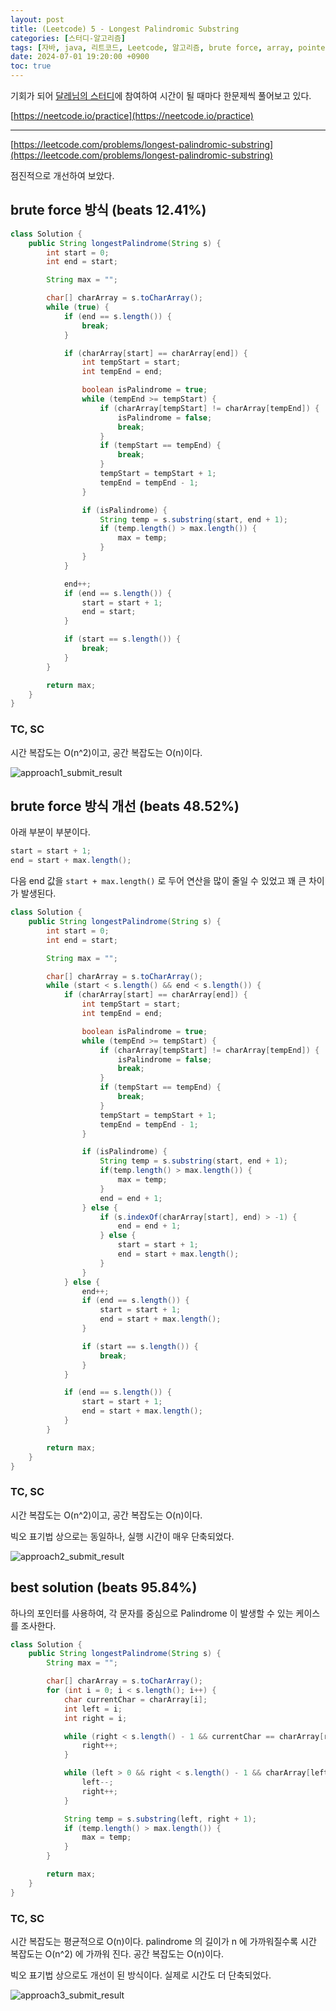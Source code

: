 ```yaml
---
layout: post
title: (Leetcode) 5 - Longest Palindromic Substring
categories: [스터디-알고리즘]
tags: [자바, java, 리트코드, Leetcode, 알고리즘, brute force, array, pointer]
date: 2024-07-01 19:20:00 +0900
toc: true
---
```


기회가 되어 [달레님의 스터디](https://github.com/DaleStudy/leetcode-study)에 참여하여 시간이 될 때마다 한문제씩 풀어보고 있다.

[https://neetcode.io/practice](https://neetcode.io/practice)

---

[https://leetcode.com/problems/longest-palindromic-substring](https://leetcode.com/problems/longest-palindromic-substring)

점진적으로 개선하여 보았다.

## brute force 방식 (beats 12.41%)

```java
class Solution {
    public String longestPalindrome(String s) {
        int start = 0;
        int end = start;

        String max = "";

        char[] charArray = s.toCharArray();
        while (true) {
            if (end == s.length()) {
                break;
            }

            if (charArray[start] == charArray[end]) {
                int tempStart = start;
                int tempEnd = end;

                boolean isPalindrome = true;
                while (tempEnd >= tempStart) {
                    if (charArray[tempStart] != charArray[tempEnd]) {
                        isPalindrome = false;
                        break;
                    }
                    if (tempStart == tempEnd) {
                        break;
                    }
                    tempStart = tempStart + 1;
                    tempEnd = tempEnd - 1;
                }

                if (isPalindrome) {
                    String temp = s.substring(start, end + 1);
                    if (temp.length() > max.length()) {
                        max = temp;
                    }
                }
            }

            end++;
            if (end == s.length()) {
                start = start + 1;
                end = start;
            }

            if (start == s.length()) {
                break;
            }
        }

        return max;
    }
}
```

### TC, SC

시간 복잡도는 O(n^2)이고, 공간 복잡도는 O(n)이다.

![approach1_submit_result](/assets/images/2024-07-01-leetcode-5/approach1_submit_result.png)

## brute force 방식 개선 (beats 48.52%)

아래 부분이 부분이다.

```java
start = start + 1;
end = start + max.length();
```

다음 end 값을 `start + max.length()` 로 두어 연산을 많이 줄일 수 있었고 꽤 큰 차이가 발생된다.

```java
class Solution {
    public String longestPalindrome(String s) {
        int start = 0;
        int end = start;

        String max = "";

        char[] charArray = s.toCharArray();
        while (start < s.length() && end < s.length()) {
            if (charArray[start] == charArray[end]) {
                int tempStart = start;
                int tempEnd = end;

                boolean isPalindrome = true;
                while (tempEnd >= tempStart) {
                    if (charArray[tempStart] != charArray[tempEnd]) {
                        isPalindrome = false;
                        break;
                    }
                    if (tempStart == tempEnd) {
                        break;
                    }
                    tempStart = tempStart + 1;
                    tempEnd = tempEnd - 1;
                }

                if (isPalindrome) {
                    String temp = s.substring(start, end + 1);
                    if(temp.length() > max.length()) {
                        max = temp;
                    }
                    end = end + 1;
                } else {
                    if (s.indexOf(charArray[start], end) > -1) {
                        end = end + 1;
                    } else {
                        start = start + 1;
                        end = start + max.length();
                    }
                }
            } else {
                end++;
                if (end == s.length()) {
                    start = start + 1;
                    end = start + max.length();
                }

                if (start == s.length()) {
                    break;
                }
            }

            if (end == s.length()) {
                start = start + 1;
                end = start + max.length();
            }
        }

        return max;
    }
}
```

### TC, SC

시간 복잡도는 O(n^2)이고, 공간 복잡도는 O(n)이다.

빅오 표기법 상으로는 동일하나, 실행 시간이 매우 단축되었다.

![approach2_submit_result](/assets/images/2024-07-01-leetcode-5/approach2_submit_result.png)

## best solution (beats 95.84%)

하나의 포인터를 사용하여, 각 문자를 중심으로 Palindrome 이 발생할 수 있는 케이스를 조사한다.

```java
class Solution {
    public String longestPalindrome(String s) {
        String max = "";

        char[] charArray = s.toCharArray();
        for (int i = 0; i < s.length(); i++) {
            char currentChar = charArray[i];
            int left = i;
            int right = i;

            while (right < s.length() - 1 && currentChar == charArray[right + 1]) {
                right++;
            }

            while (left > 0 && right < s.length() - 1 && charArray[left - 1] == charArray[right + 1]) {
                left--;
                right++;
            }

            String temp = s.substring(left, right + 1);
            if (temp.length() > max.length()) {
                max = temp;
            }
        }

        return max;
    }
}
```

### TC, SC

시간 복잡도는 평균적으로 O(n)이다. palindrome 의 길이가 n 에 가까워질수록 시간 복잡도는 O(n^2) 에 가까워 진다.
공간 복잡도는 O(n)이다.

빅오 표기법 상으로도 개선이 된 방식이다. 실제로 시간도 더 단축되었다.

![approach3_submit_result](/assets/images/2024-07-01-leetcode-5/approach3_submit_result.png)
